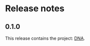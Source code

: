 # Release notes

## 0.1.0
This release contains the project: [DNA](https://github.com/lmorisse/Symu.DNA/tree/master/SourceCode/SymuDNA).
